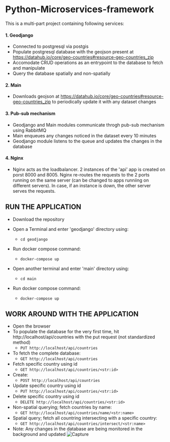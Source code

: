 # Python-Microservices-framework

This is a multi-part project containing following services:
#### 1. Geodjango
  - Connected to postgresql via postgis
  - Populate postgresql database with the geojson present at https://datahub.io/core/geo-countries#resource-geo-countries_zip
  - Accomodate CRUD operations as an entrypoint to the database to fetch and manipulate
  - Query the database spatially and non-spatially

#### 2. Main
  - Downloads geojson at https://datahub.io/core/geo-countries#resource-geo-countries_zip to periodically update it with any dataset changes
  
#### 3. Pub-sub mechanism
  - Geodjango and Main modules communicate throgh pub-sub mechanism using RabbitMQ
  - Main enqueues any changes noticed in the dataset every 10 minutes
  - Geodjango module listens to the queue and updates the changes in the database
  
#### 4. Nginx
  - Nginx acts as the loadbalancer. 2 instances of the 'api' app is created on porst 8000 and 8005. Nginx re-routes the requests to the 2 ports running on the same server (can be changed to apps runniing on different servers). In case, if an instance is down, the other server serves the requests.
  
## RUN THE APPLICATION
- Download the repository
- Open a Terminal and enter 'geodjango' directory using: 
  - ```cd geodjango```
- Run docker compose command: 
  - ```docker-compose up```

- Open another terminal and enter 'main' directory using: 
  - ```cd main```
- Run docker compose command: 
  - ```docker-compose up```

## WORK AROUND WITH THE APPLICATION
- Open the browser
- To populate the database for the very first time, hit http://localhost/api/countries with the put request (not standardized method)
    - ```PUT http://localhost/api/countries```
- To fetch the complete database:
    - ```GET http://localhost/api/countries```
- Fetch specific country using id
    - ```GET http://localhost/api/countries/<str:id>```
- Create:
    - ```POST http://localhost/api/countries```
- Update specific country using id
    - ```PUT http://localhost/api/countries/<str:id>```
- Delete specific country using id
    - ```DELETE http://localhost/api/countries/<str:id>```
- Non-spatial querying; fetch countries by name:
    - ```GET http://localhost/api/countries/name/<str:name>```
- Spatial query; fetch all countring intersecting with a specific country:
    - ```GET http://localhost/api/countries/intersect/<str:name>```
- Note: Any changes in the database are being monitored in the background and updated
![Capture](https://user-images.githubusercontent.com/63467008/185846198-13a2f575-780b-42ac-bee0-771e06afbfb0.PNG)
